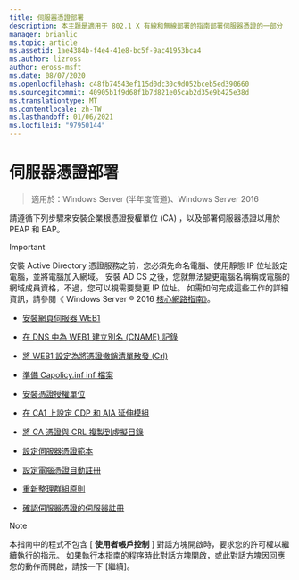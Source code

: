 ```yaml
---
title: 伺服器憑證部署
description: 本主題是適用于 802.1 X 有線和無線部署的指南部署伺服器憑證的一部分
manager: brianlic
ms.topic: article
ms.assetid: 1ae4384b-f4e4-41e8-bc5f-9ac41953bca4
ms.author: lizross
author: eross-msft
ms.date: 08/07/2020
ms.openlocfilehash: c48fb74543ef115d0dc30c9d052bceb5ed390660
ms.sourcegitcommit: 40905b1f9d68f1b7d821e05cab2d35e9b425e38d
ms.translationtype: MT
ms.contentlocale: zh-TW
ms.lasthandoff: 01/06/2021
ms.locfileid: "97950144"
---
```

# <a name="server-certificate-deployment"></a>伺服器憑證部署

>適用於：Windows Server (半年度管道)、Windows Server 2016

請遵循下列步驟來安裝企業根憑證授權單位 (CA) ，以及部署伺服器憑證以用於 PEAP 和 EAP。

> [!IMPORTANT]
> 安裝 Active Directory 憑證服務之前，您必須先命名電腦、使用靜態 IP 位址設定電腦，並將電腦加入網域。 安裝 AD CS 之後，您就無法變更電腦名稱稱或電腦的網域成員資格，不過，您可以視需要變更 IP 位址。 如需如何完成這些工作的詳細資訊，請參閱《 Windows Server &reg; 2016 [核心網路指南》](../../Core-Network-Guide.md)。


-   [安裝網頁伺服器 WEB1](../../../core-network-guide/cncg/server-certs/Install-the-Web-Server-WEB1.md)

-   [在 DNS 中為 WEB1 建立別名 (CNAME) 記錄](../../../core-network-guide/cncg/server-certs/Create-an-Alias-CNAME-Record-in-DNS-for-WEB1.md)

-   [將 WEB1 設定為將憑證撤銷清單散發 (Crl) ](../../../core-network-guide/cncg/server-certs/Configure-WEB1-to-Distribute-Certificate-Revocation-Lists.md)

-   [準備 Capolicy.inf inf 檔案](../../../core-network-guide/cncg/server-certs/Prepare-the-CAPolicy-inf-File.md)

-   [安裝憑證授權單位](../../../core-network-guide/cncg/server-certs/Install-the-Certification-Authority.md)

-   [在 CA1 上設定 CDP 和 AIA 延伸模組](../../../core-network-guide/cncg/server-certs/Configure-the-CDP-and-AIA-Extensions-on-CA1.md)

-   [將 CA 憑證與 CRL 複製到虛擬目錄](../../../core-network-guide/cncg/server-certs/Copy-the-CA-Certificate-and-CRL-to-the-Virtual-Directory.md)

-   [設定伺服器憑證範本](../../../core-network-guide/cncg/server-certs/Configure-the-Server-Certificate-Template.md)

-   [設定電腦憑證自動註冊](../../../core-network-guide/cncg/server-certs/Configure-Server-Certificate-Autoenrollment.md)

-   [重新整理群組原則](../../../core-network-guide/cncg/server-certs/Refresh-Group-Policy.md)

-   [確認伺服器憑證的伺服器註冊](../../../core-network-guide/cncg/server-certs/Verify-Server-Enrollment-of-a-Server-Certificate.md)

> [!NOTE]
> 本指南中的程式不包含 [ **使用者帳戶控制** ] 對話方塊開啟時，要求您的許可權以繼續執行的指示。 如果執行本指南的程序時此對話方塊開啟，或此對話方塊因回應您的動作而開啟，請按一下 [繼續]。



